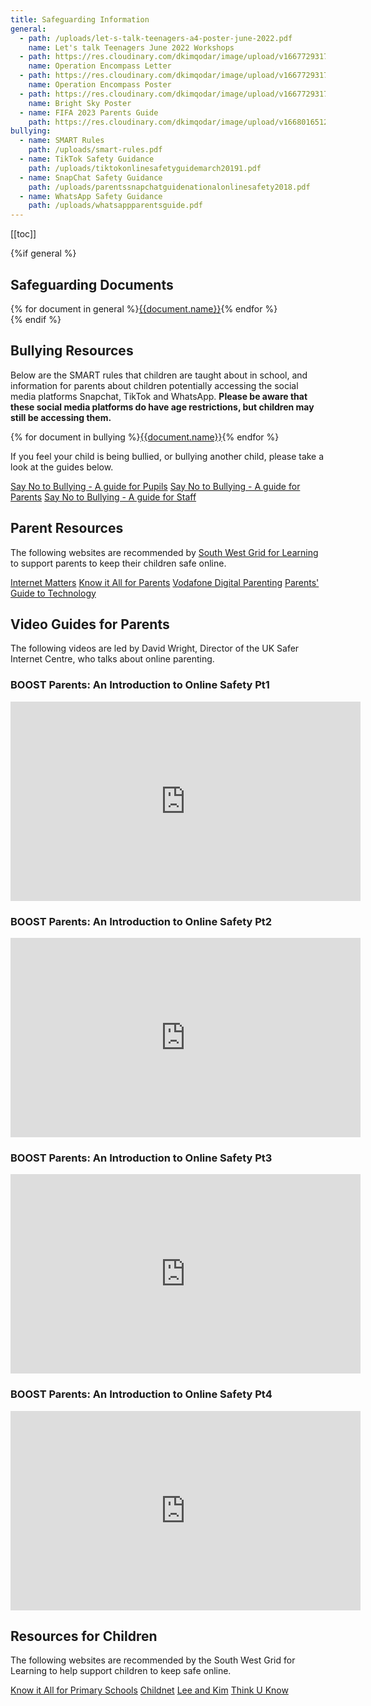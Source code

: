 ```yaml
---
title: Safeguarding Information
general:
  - path: /uploads/let-s-talk-teenagers-a4-poster-june-2022.pdf
    name: Let's talk Teenagers June 2022 Workshops
  - path: https://res.cloudinary.com/dkimqodar/image/upload/v1667729317/safeguarding/Operation_Encompass_Letter_-_2022_h6eqcx.pdf
    name: Operation Encompass Letter
  - path: https://res.cloudinary.com/dkimqodar/image/upload/v1667729317/safeguarding/OE-Parents-Poster_gmfkxw.pdf
    name: Operation Encompass Poster
  - path: https://res.cloudinary.com/dkimqodar/image/upload/v1667729317/safeguarding/1230_Bright_Sky_A4_Poster_V0_12W_ztku38.pdf
    name: Bright Sky Poster
  - name: FIFA 2023 Parents Guide
    path: https://res.cloudinary.com/dkimqodar/image/upload/v1668016512/safeguarding/Fifa_23_zdcbaj.pdf
bullying:
  - name: SMART Rules
    path: /uploads/smart-rules.pdf
  - name: TikTok Safety Guidance
    path: /uploads/tiktokonlinesafetyguidemarch20191.pdf
  - name: SnapChat Safety Guidance
    path: /uploads/parentssnapchatguidenationalonlinesafety2018.pdf
  - name: WhatsApp Safety Guidance
    path: /uploads/whatsappparentsguide.pdf
---
```

[[toc]]

{%if general %}

## Safeguarding Documents

<div class="content-grid">
{% for document in general %}<a href="{{document.path}}">{{document.name}}</a>{% endfor %}
</div>
{% endif %}

## Bullying Resources

Below are the SMART rules that children are taught about in school, and information for parents about children potentially accessing the social media platforms Snapchat, TikTok and WhatsApp. **Please be aware that these social media platforms do have age restrictions, but children may still be accessing them.**

<div class="content-grid">
{% for document in bullying %}<a href="{{document.path}}">{{document.name}}</a>{% endfor %}
</div>

If you feel your child is being bullied, or bullying another child, please take a look at the guides below.

<div class="content-grid">
  <a href="https://issuu.com/dcpsmedia/docs/bullying_book_-_pupils_2013">Say No to Bullying - A guide for Pupils</a>
  <a href="https://issuu.com/dcpsmedia/docs/bullying_book_-_parents_2013">Say No to Bullying - A guide for Parents</a>
  <a href="https://issuu.com/dcpsmedia/docs/bullying_book_-_staff_2013">Say No to Bullying - A guide for Staff</a>
</div>

## Parent Resources

The following websites are recommended by [South West Grid for Learning](http://swgfl.org.uk) to support parents to keep their children safe online.

<div class="content-grid">
  <a href="http://www.internetmatters.org/">Internet Matters</a>
  <a href="http://www.childnet.com/resources/kia/">Know it All for Parents</a>
  <a href="https://drive.google.com/file/d/0B76W__U5CTntMlUxTXBQQnBhYlk/view?usp=sharing">Vodafone Digital Parenting</a>
  <a href="http://www.saferinternet.org.uk/advice-and-resources/parents-and-carers/parents-guide-to-technology">Parents' Guide to Technology</a>
</div>

## Video Guides for Parents

The following videos are led by David Wright, Director of the UK Safer Internet Centre, who talks about online parenting.

### BOOST Parents: An Introduction to Online Safety Pt1

<iframe src="https://boost.swgfl.org.uk/assets/embed.php?f=assets%2Fvideos%2Fboost-parents-an-introduction-to-online-safety-part-1.mp4" width="560" height="319" frameborder="0"></iframe>

### BOOST Parents: An Introduction to Online Safety Pt2

<iframe src="https://boost.swgfl.org.uk/assets/embed.php?f=assets%2Fvideos%2Fboost-parents-an-introduction-to-online-safety-part-2.mp4" width="560" height="319" frameborder="0"></iframe>

### BOOST Parents: An Introduction to Online Safety Pt3

<iframe src="https://boost.swgfl.org.uk/assets/embed.php?f=assets%2Fvideos%2Fboost-parents-an-introduction-to-online-safety-part-3.mp4" width="560" height="319" frameborder="0"></iframe>

### BOOST Parents: An Introduction to Online Safety Pt4

<iframe src="https://boost.swgfl.org.uk/assets/embed.php?f=assets%2Fvideos%2Fboost-parents-an-introduction-to-online-safety-part-4.mp4" width="560" height="319" frameborder="0"></iframe>

## Resources for Children

The following websites are recommended by the South West Grid for Learning to help support children to keep safe online.

<div class="content-grid">
  <a href="http://www.childnet.com/resources/kia/">Know it All for Primary Schools</a>
  <a href="https://www.childnet.com/young-people/primary">Childnet</a>
  <a href="http://www.thinkuknow.co.uk/5_7/LeeandKim/">Lee and Kim</a>
  <a href="https://www.thinkuknow.co.uk/">Think U Know</a>
</div>